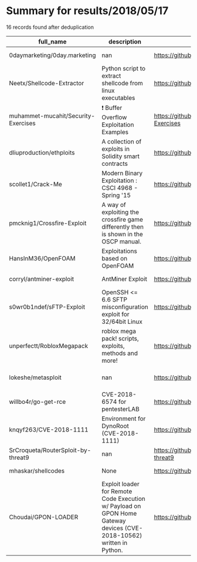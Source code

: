 
# Summary for results/2018/05/17
    
16 records found after deduplication

| full_name | description | html_url | matched_list | matched_count | pushed_at | size | stargazers_count | language | forks_count | vul_ids |
|-------------------------------------|----------------------------------------------------------------------------------------------------------------------|--------------------------------------------------------|----------------------------------------------------------------------------------------|-----------------|---------------------------|--------|--------------------|------------|---------------|--------------------|
| 0daymarketing/0day.marketing | nan | https://github.com/0daymarketing/0day.marketing | ['0day'] | 1 | 2018-05-17 00:07:20+00:00 | 568 | 5 | nan | 2 | [] |
| Neetx/Shellcode-Extractor | Python script to extract shellcode from linux executables | https://github.com/Neetx/Shellcode-Extractor | ['exploit', 'shellcode'] | 2 | 2018-05-17 09:53:46+00:00 | 16 | 5 | Python | 2 | [] |
| muhammet-mucahit/Security-Exercises | :heavy_exclamation_mark: Buffer Overflow Exploitation Examples | https://github.com/muhammet-mucahit/Security-Exercises | ['exploit'] | 1 | 2018-05-17 18:32:31+00:00 | 3193 | 11 | Python | 7 | [] |
| dliuproduction/ethploits | A collection of exploits in Solidity smart contracts | https://github.com/dliuproduction/ethploits | ['exploit'] | 1 | 2018-05-17 04:02:51+00:00 | 1000 | 1 | Solidity | 1 | [] |
| scollet1/Crack-Me | Modern Binary Exploitation : CSCI 4968 - Spring '15 | https://github.com/scollet1/Crack-Me | ['exploit'] | 1 | 2018-05-17 00:30:47+00:00 | 21304 | 0 | Shell | 0 | [] |
| pmcknig1/Crossfire-Exploit | A way of exploiting the crossfire game differently then is shown in the OSCP manual. | https://github.com/pmcknig1/Crossfire-Exploit | ['exploit'] | 1 | 2018-05-17 14:07:55+00:00 | 2 | 0 | Python | 2 | [] |
| HansInM36/OpenFOAM | Exploitations based on OpenFOAM | https://github.com/HansInM36/OpenFOAM | ['exploit'] | 1 | 2018-05-17 15:44:13+00:00 | 5 | 0 | | 0 | [] |
| corryl/antminer-exploit | AntMiner Exploit | https://github.com/corryl/antminer-exploit | ['exploit'] | 1 | 2018-05-17 12:03:00+00:00 | 66 | 1 | | 3 | [] |
| s0wr0b1ndef/sFTP-Exploit | OpenSSH <= 6.6 SFTP misconfiguration exploit for 32/64bit Linux | https://github.com/s0wr0b1ndef/sFTP-Exploit | ['exploit'] | 1 | 2018-05-17 02:23:43+00:00 | 5 | 1 | Python | 2 | [] |
| unperfectt/RobloxMegapack | roblox mega pack! scripts, exploits, methods and more! | https://github.com/unperfectt/RobloxMegapack | ['exploit'] | 1 | 2018-05-17 05:26:03+00:00 | 0 | 0 | | 1 | [] |
| lokeshe/metasploit | nan | https://github.com/lokeshe/metasploit | ['metasploit module OR payload'] | 1 | 2018-05-17 07:09:25+00:00 | 0 | 0 | nan | 0 | [] |
| willbo4r/go-get-rce | CVE-2018-6574 for pentesterLAB | https://github.com/willbo4r/go-get-rce | ['rce'] | 1 | 2018-05-17 08:33:32+00:00 | 1 | 0 | Go | 0 | ['CVE-2018-6574'] |
| knqyf263/CVE-2018-1111 | Environment for DynoRoot (CVE-2018-1111) | https://github.com/knqyf263/CVE-2018-1111 | ['cve-2'] | 1 | 2018-05-17 10:03:18+00:00 | 386 | 14 | Shell | 10 | ['CVE-2018-1111'] |
| SrCroqueta/RouterSploit-by-threat9 | nan | https://github.com/SrCroqueta/RouterSploit-by-threat9 | ['sploit'] | 1 | 2018-05-17 12:48:45+00:00 | 1113 | 0 | Python | 0 | [] |
| mhaskar/shellcodes | None | https://github.com/mhaskar/shellcodes | ['shellcode'] | 1 | 2018-05-17 21:48:36+00:00 | 3 | 4 | C | 4 | [] |
| Choudai/GPON-LOADER | Exploit loader for Remote Code Execution w/ Payload on GPON Home Gateway devices (CVE-2018-10562) written in Python. | https://github.com/Choudai/GPON-LOADER | ['cve poc', 'exploit', 'rce', 'rce poc', 'remote code execution', 'vulnerability poc'] | 6 | 2018-05-17 22:15:13+00:00 | 4 | 1 | Python | 0 | ['CVE-2018-10562'] |
